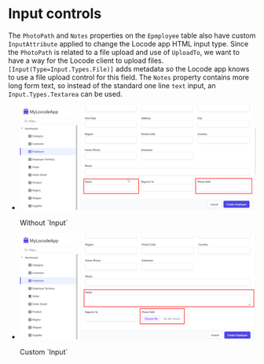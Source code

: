 # Input controls

The `PhotoPath` and `Notes` properties on the `Epmployee` table also have custom `InputAttribute` applied to change the Locode app HTML input type.
Since the `PhotoPath` is related to a file upload and use of `UploadTo`, we want to have a way for the Locode client to upload files.
`[Input(Type=Input.Types.File)]` adds metadata so the Locode app knows to use a file upload control for this field. The `Notes` property
contains more long form text, so instead of the standard one line `text` input, an `Input.Types.Textarea` can be used.

<ul role="list" class="m-4 grid grid-cols-1 xl:grid-cols-2 gap-x-4 gap-y-8 xl:gap-x-8">
  <li class="relative">
    <div class="group block w-full aspect-w-13 aspect-h-6 rounded-lg bg-gray-100 focus-within:ring-2 focus-within:ring-offset-2 focus-within:ring-offset-gray-100 focus-within:ring-indigo-500 overflow-hidden">
      <img src="/assets/img/docs/database-first-northwind-input-1.png" alt="" class="object-cover pointer-events-none group-hover:opacity-75">
    </div>
    <p class="block text-sm font-medium text-gray-500 pointer-events-none">Without `Input`</p>
  </li>
  <li class="relative">
    <div class="group block w-full aspect-w-13 aspect-h-6  rounded-lg bg-gray-100 focus-within:ring-2 focus-within:ring-offset-2 focus-within:ring-offset-gray-100 focus-within:ring-indigo-500 overflow-hidden">
      <img src="/assets/img/docs/database-first-northwind-input-2.png" alt="" class="object-cover pointer-events-none group-hover:opacity-75">
    </div>
    <p class="block text-sm font-medium text-gray-500 pointer-events-none">Custom `Input`</p>
  </li>
</ul>

